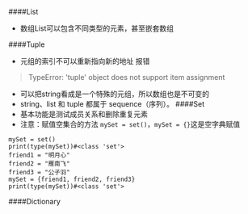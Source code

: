 ####List
* 数组List可以包含不同类型的元素，甚至嵌套数组

####Tuple
* 元组的索引不可以重新指向新的地址
报错
>TypeError: 'tuple' object does not support item assignment
* 可以把string看成是一个特殊的元组，所以数组也是不可变的
* string、list 和 tuple 都属于 sequence（序列）。
####Set
* 基本功能是测试成员关系和删除重复元素
* 注意：赋值空集合的方法 `mySet = set()`，`mySet = {}`这是空字典赋值
```
mySet = set()
print(type(mySet))#<class 'set'>
friend1 = "明月心"
friend2 = "雁南飞"
friend3 = "公子羽"
mySet = {friend1, friend2, friend3}
print(type(mySet))#<class 'set'>
```
####Dictionary
